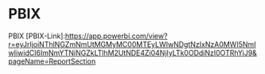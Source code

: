 # PBIX
PBIX
[PBIX-Link]:https://app.powerbi.com/view?r=eyJrIjoiNThlNGZmNmUtMGMyMC00MTEyLWIwNDgtNzIxNzA0MWI5NmIwIiwidCI6ImNmYTNiNGZkLTlhM2UtNDE4Zi04NjIyLTk0ODdiNzI0OTRhYiJ9&pageName=ReportSection
